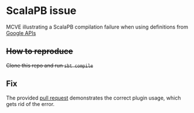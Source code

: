 # ScalaPB issue

MCVE illustrating a ScalaPB compilation failure when using definitions from [Google APIs](https://github.com/googleapis/googleapis)

## ~~How to reproduce~~
~~Clone this repo and run `sbt compile`~~

## Fix
The provided [pull request](https://github.com/jchoffmann/scalapb-mcve/pull/1) demonstrates the correct plugin usage, which gets rid of the error.
